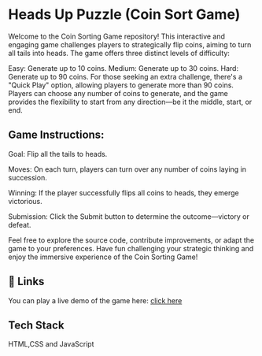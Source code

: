 
# Heads Up Puzzle (Coin Sort Game)

Welcome to the Coin Sorting Game repository! This interactive and engaging game challenges players to strategically flip coins, aiming to turn all tails into heads. The game offers three distinct levels of difficulty:

Easy: Generate up to 10 coins.
Medium: Generate up to 30 coins.
Hard: Generate up to 90 coins.
For those seeking an extra challenge, there's a "Quick Play" option, allowing players to generate more than 90 coins. Players can choose any number of coins to generate, and the game provides the flexibility to start from any direction—be it the middle, start, or end.

## Game Instructions:

Goal: Flip all the tails to heads.

Moves: On each turn, players can turn over any number of coins laying in succession.

Winning: If the player successfully flips all coins to heads, they emerge victorious.

Submission: Click the Submit button to determine the outcome—victory or defeat.

Feel free to explore the source code, contribute improvements, or adapt the game to your preferences. Have fun challenging your strategic thinking and enjoy the immersive experience of the Coin Sorting Game!

## 🔗 Links

You can play a live demo of the game here: [click here](https://headsuppuzzle.netlify.app/)
## Tech Stack

HTML,CSS and JavaScript
